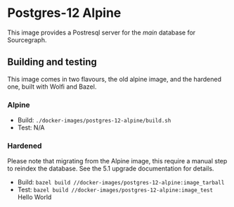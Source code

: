 # Postgres-12 Alpine

This image provides a Postresql server for the _main_ database for Sourcegraph.

## Building and testing

This image comes in two flavours, the old alpine image, and the hardened one, built with Wolfi and Bazel.

### Alpine

- Build: `./docker-images/postgres-12-alpine/build.sh`
- Test: N/A

### Hardened

Please note that migrating from the Alpine image, this require a manual step to reindex the database. See the 5.1 upgrade documentation for details.

- Build: `bazel build //docker-images/postgres-12-alpine:image_tarball`
- Test: `bazel build //docker-images/postgres-12-alpine:image_test`
Hello World
